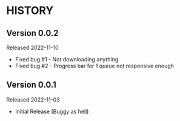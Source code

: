 HISTORY
=======

## Version 0.0.2

Released 2022-11-10

* Fixed bug #1 - Not downloading anything
* Fixed bug #2 - Progress bar for 1 queue not responsive enough


## Version 0.0.1 

Released 2022-11-03

* Initial Release (Buggy as hell)
